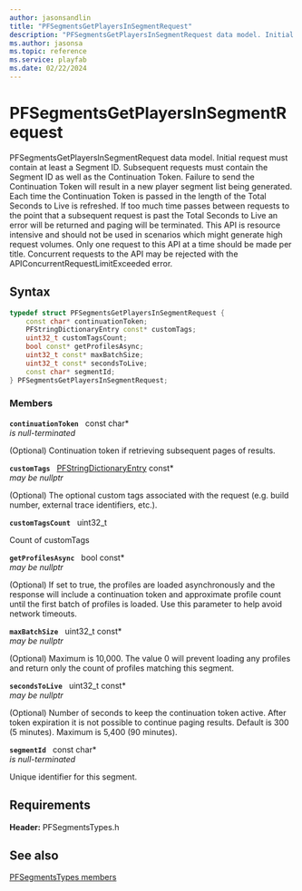 ```yaml
---
author: jasonsandlin
title: "PFSegmentsGetPlayersInSegmentRequest"
description: "PFSegmentsGetPlayersInSegmentRequest data model. Initial request must contain at least a Segment ID. Subsequent requests must contain the Segment ID as well as the Continuation Token. Failure to send the Continuation Token will result in a new player segment list being generated. Each time the Continuation Token is passed in the length of the Total Seconds to Live is refreshed. If too much time passes between requests to the point that a subsequent request is past the Total Seconds to Live an error will be returned and paging will be terminated. This API is resource intensive and should not be used in scenarios which might generate high request volumes. Only one request to this API at a time should be made per title. Concurrent requests to the API may be rejected with the APIConcurrentRequestLimitExceeded error."
ms.author: jasonsa
ms.topic: reference
ms.service: playfab
ms.date: 02/22/2024
---
```


# PFSegmentsGetPlayersInSegmentRequest  

PFSegmentsGetPlayersInSegmentRequest data model. Initial request must contain at least a Segment ID. Subsequent requests must contain the Segment ID as well as the Continuation Token. Failure to send the Continuation Token will result in a new player segment list being generated. Each time the Continuation Token is passed in the length of the Total Seconds to Live is refreshed. If too much time passes between requests to the point that a subsequent request is past the Total Seconds to Live an error will be returned and paging will be terminated. This API is resource intensive and should not be used in scenarios which might generate high request volumes. Only one request to this API at a time should be made per title. Concurrent requests to the API may be rejected with the APIConcurrentRequestLimitExceeded error.  

## Syntax  
  
```cpp
typedef struct PFSegmentsGetPlayersInSegmentRequest {  
    const char* continuationToken;  
    PFStringDictionaryEntry const* customTags;  
    uint32_t customTagsCount;  
    bool const* getProfilesAsync;  
    uint32_t const* maxBatchSize;  
    uint32_t const* secondsToLive;  
    const char* segmentId;  
} PFSegmentsGetPlayersInSegmentRequest;  
```
  
### Members  
  
**`continuationToken`** &nbsp; const char*  
*is null-terminated*  
  
(Optional) Continuation token if retrieving subsequent pages of results.
  
**`customTags`** &nbsp; [PFStringDictionaryEntry](../../pftypes/structs/pfstringdictionaryentry.md) const*  
*may be nullptr*  
  
(Optional) The optional custom tags associated with the request (e.g. build number, external trace identifiers, etc.).
  
**`customTagsCount`** &nbsp; uint32_t  
  
Count of customTags
  
**`getProfilesAsync`** &nbsp; bool const*  
*may be nullptr*  
  
(Optional) If set to true, the profiles are loaded asynchronously and the response will include a continuation token and approximate profile count until the first batch of profiles is loaded. Use this parameter to help avoid network timeouts.
  
**`maxBatchSize`** &nbsp; uint32_t const*  
*may be nullptr*  
  
(Optional) Maximum is 10,000. The value 0 will prevent loading any profiles and return only the count of profiles matching this segment.
  
**`secondsToLive`** &nbsp; uint32_t const*  
*may be nullptr*  
  
(Optional) Number of seconds to keep the continuation token active. After token expiration it is not possible to continue paging results. Default is 300 (5 minutes). Maximum is 5,400 (90 minutes).
  
**`segmentId`** &nbsp; const char*  
*is null-terminated*  
  
Unique identifier for this segment.
  
  
## Requirements  
  
**Header:** PFSegmentsTypes.h
  
## See also  
[PFSegmentsTypes members](../pfsegmentstypes_members.md)  

  
  
